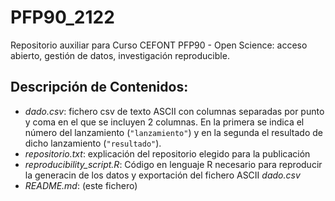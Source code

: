 # PFP90_2122
Repositorio auxiliar para Curso CEFONT PFP90 - Open Science: acceso abierto, gestión de datos, investigación reproducible. 

## Descripción de Contenidos:
  * _dado.csv_: fichero csv de texto ASCII con columnas separadas por punto y coma en el que se incluyen 2 columnas. En la primera se indica el número del lanzamiento (`"lanzamiento"`) y en la segunda el resultado de dicho lanzamiento (`"resultado"`). 
  * _repositorio.txt_: explicación del repositorio elegido para la publicación
  * _reproducibility_script.R_: Código en lenguaje R necesario para reproducir la generacin de los datos y exportación del fichero ASCII _dado.csv_
  * _README.md_: (este fichero)
